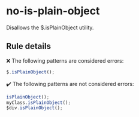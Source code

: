 # no-is-plain-object

Disallows the $.isPlainObject utility.

## Rule details

❌ The following patterns are considered errors:
```js
$.isPlainObject();
```

✔️ The following patterns are not considered errors:
```js
isPlainObject();
myClass.isPlainObject();
$div.isPlainObject();
```
